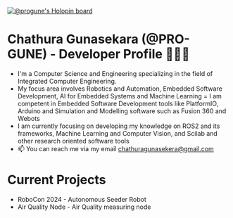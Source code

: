 [![@progune's Holopin board](https://holopin.me/progune)](https://holopin.io/@progune)

# Chathura Gunasekara (@PRO-GUNE) - Developer Profile 👨‍💻👋
- I'm a Computer Science and Engineering specializing in the field of Integrated Computer Engineering. 
- My focus area involves Robotics and Automation, Embedded Software Development, AI for Embedded Systems and Machine Learning
= I am competent in Embedded Software Development tools like PlatformIO, Arduino and Simulation and Modelling software such as Fusion 360 and Webots
- I am currently focusing on developing my knowledge on ROS2 and its frameworks, Machine Learning and Computer Vision, and Scilab and other research oriented software tools
- 📫 You can reach me via my email chathuragunasekera@gmail.com 

# Current Projects 
- RoboCon 2024 - Autonomous Seeder Robot
- Air Quality Node - Air Quality measuring node

<!---
PRO-GUNE/PRO-GUNE is a ✨ special ✨ repository because its `README.md` (this file) appears on your GitHub profile.
You can click the Preview link to take a look at your changes.
--->
